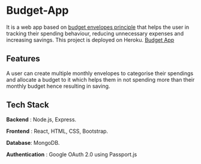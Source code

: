 # Budget-App

It is  a web app based on [budget envelopes principle](https://www.thebalance.com/what-is-envelope-budgeting-1293682) that helps the user in tracking their spending behaviour, reducing unnecessary expenses and increasing savings. 
This project is deployed on Heroku. [Budget App](https://budget-app-front.herokuapp.com/)

## Features
A user can create multiple monthly envelopes to categorise their spendings and allocate a budget to it which helps them in not spending more than their monthly budget hence resulting in saving.

## Tech Stack
**Backend** : Node.js, Express.

**Frontend** : React, HTML, CSS, Bootstrap.

**Database**: MongoDB.

**Authentication** : Google OAuth 2.0 using Passport.js
